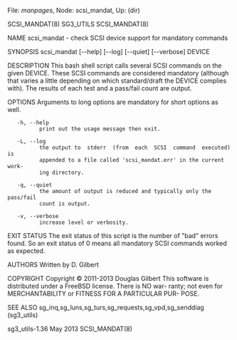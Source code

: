 File: *manpages*,  Node: scsi_mandat,  Up: (dir)

SCSI_MANDAT(8)                     SG3_UTILS                    SCSI_MANDAT(8)



NAME
       scsi_mandat - check SCSI device support for mandatory commands

SYNOPSIS
       scsi_mandat [--help] [--log] [--quiet] [--verbose] DEVICE

DESCRIPTION
       This bash shell script calls several SCSI commands on the given DEVICE.
       These SCSI commands are considered mandatory (although  that  varies  a
       little depending on which standard/draft the DEVICE complies with). The
       results of each test and a pass/fail count are output.

OPTIONS
       Arguments to long options are mandatory for short options as well.

       -h, --help
              print out the usage message then exit.

       -L, --log
              the output to  stderr  (from  each  SCSI  command  executed)  is
              appended to a file called 'scsi_mandat.err' in the current work-
              ing directory.

       -q, --quiet
              the amount of output is reduced and typically only the pass/fail
              count is output.

       -v, --verbose
              increase level or verbosity.

EXIT STATUS
       The exit status of this script is the number of "bad" errors found.  So
       an exit status of  0  means  all  mandatory  SCSI  commands  worked  as
       expected.

AUTHORS
       Written by D. Gilbert

COPYRIGHT
       Copyright © 2011-2013 Douglas Gilbert
       This  software is distributed under a FreeBSD license. There is NO war-
       ranty; not even for MERCHANTABILITY or FITNESS FOR  A  PARTICULAR  PUR-
       POSE.

SEE ALSO
       sg_inq,sg_luns,sg_turs,sg_requests,sg_vpd,sg_senddiag (sg3_utils)



sg3_utils-1.36                     May 2013                     SCSI_MANDAT(8)
